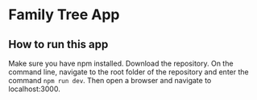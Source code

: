 # Family Tree App

## How to run this app
Make sure you have npm installed. Download the repository. On the command line, navigate to the root folder of the repository and enter the command `npm run dev`. Then open a browser and navigate to localhost:3000.
